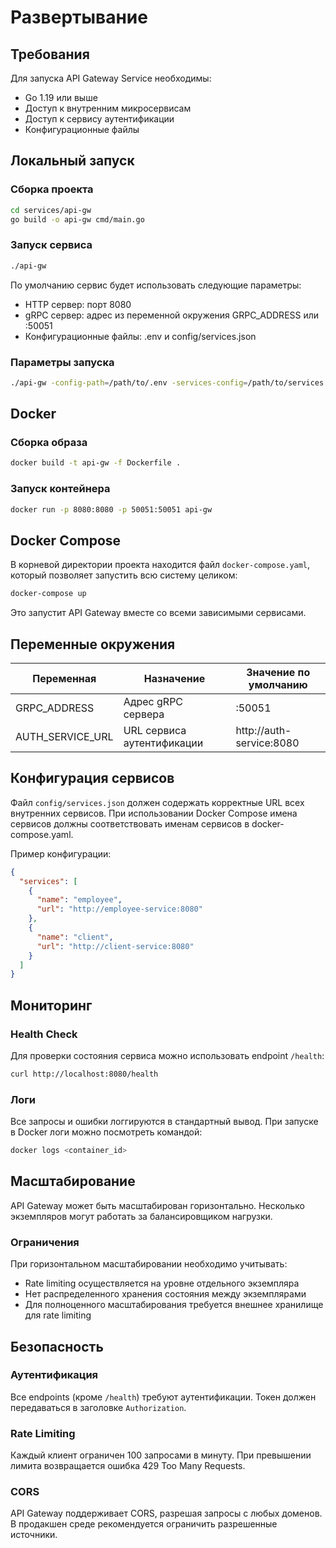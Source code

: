 # Развертывание

## Требования

Для запуска API Gateway Service необходимы:

- Go 1.19 или выше
- Доступ к внутренним микросервисам
- Доступ к сервису аутентификации
- Конфигурационные файлы

## Локальный запуск

### Сборка проекта

```bash
cd services/api-gw
go build -o api-gw cmd/main.go
```

### Запуск сервиса

```bash
./api-gw
```

По умолчанию сервис будет использовать следующие параметры:
- HTTP сервер: порт 8080
- gRPC сервер: адрес из переменной окружения GRPC_ADDRESS или :50051
- Конфигурационные файлы: .env и config/services.json

### Параметры запуска

```bash
./api-gw -config-path=/path/to/.env -services-config=/path/to/services.json
```

## Docker

### Сборка образа

```bash
docker build -t api-gw -f Dockerfile .
```

### Запуск контейнера

```bash
docker run -p 8080:8080 -p 50051:50051 api-gw
```

## Docker Compose

В корневой директории проекта находится файл `docker-compose.yaml`, который позволяет запустить всю систему целиком:

```bash
docker-compose up
```

Это запустит API Gateway вместе со всеми зависимыми сервисами.

## Переменные окружения

| Переменная | Назначение | Значение по умолчанию |
|------------|------------|-----------------------|
| GRPC_ADDRESS | Адрес gRPC сервера | :50051 |
| AUTH_SERVICE_URL | URL сервиса аутентификации | http://auth-service:8080 |

## Конфигурация сервисов

Файл `config/services.json` должен содержать корректные URL всех внутренних сервисов. При использовании Docker Compose имена сервисов должны соответствовать именам сервисов в docker-compose.yaml.

Пример конфигурации:

```json
{
  "services": [
    {
      "name": "employee",
      "url": "http://employee-service:8080"
    },
    {
      "name": "client",
      "url": "http://client-service:8080"
    }
  ]
}
```

## Мониторинг

### Health Check

Для проверки состояния сервиса можно использовать endpoint `/health`:

```bash
curl http://localhost:8080/health
```

### Логи

Все запросы и ошибки логгируются в стандартный вывод. При запуске в Docker логи можно посмотреть командой:

```bash
docker logs <container_id>
```

## Масштабирование

API Gateway может быть масштабирован горизонтально. Несколько экземпляров могут работать за балансировщиком нагрузки.

### Ограничения

При горизонтальном масштабировании необходимо учитывать:
- Rate limiting осуществляется на уровне отдельного экземпляра
- Нет распределенного хранения состояния между экземплярами
- Для полноценного масштабирования требуется внешнее хранилище для rate limiting

## Безопасность

### Аутентификация

Все endpoints (кроме `/health`) требуют аутентификации. Токен должен передаваться в заголовке `Authorization`.

### Rate Limiting

Каждый клиент ограничен 100 запросами в минуту. При превышении лимита возвращается ошибка 429 Too Many Requests.

### CORS

API Gateway поддерживает CORS, разрешая запросы с любых доменов. В продакшен среде рекомендуется ограничить разрешенные источники.